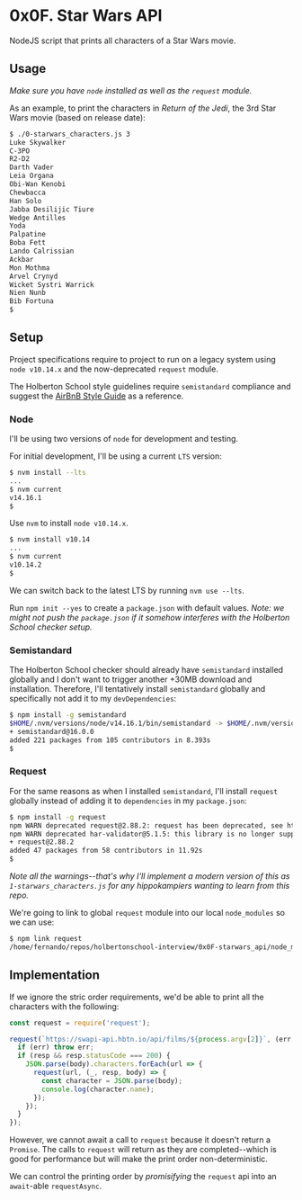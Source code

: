 # 0x0F. Star Wars API
NodeJS script that prints all characters of a Star Wars movie.

## Usage
*Make sure you have `node` installed as well as the `request` module.*

As an example, to print the characters in *Return of the Jedi*, the 3rd Star Wars movie (based on release date):
```sh
$ ./0-starwars_characters.js 3
Luke Skywalker
C-3PO
R2-D2
Darth Vader
Leia Organa
Obi-Wan Kenobi
Chewbacca
Han Solo
Jabba Desilijic Tiure
Wedge Antilles
Yoda
Palpatine
Boba Fett
Lando Calrissian
Ackbar
Mon Mothma
Arvel Crynyd
Wicket Systri Warrick
Nien Nunb
Bib Fortuna
$
```

## Setup
Project specifications require to project to run on a legacy system using `node v10.14.x` and the now-deprecated `request` module.

The Holberton School style guidelines require `semistandard` compliance and suggest the [AirBnB Style Guide](https://github.com/airbnb/javacript) as a reference.

### Node
I'll be using two versions of `node` for development and testing.

For initial development, I'll be using a current `LTS` version:
```sh
$ nvm install --lts
...
$ nvm current
v14.16.1
$
```
Use `nvm` to install `node v10.14.x`.
```sh
$ nvm install v10.14
...
$ nvm current
v10.14.2
$
```
We can switch back to the latest LTS by running `nvm use --lts`.

Run `npm init --yes` to create a `package.json` with default values. *Note: we might not push the `package.json` if it somehow interferes with the Holberton School checker setup.*

### Semistandard
The Holberton School checker should already have `semistandard` installed globally and I don't want to trigger another +30MB download and installation. Therefore, I'll tentatively install `semistandard` globally and specifically not add it to my `devDependencies`:
```sh
$ npm install -g semistandard
$HOME/.nvm/versions/node/v14.16.1/bin/semistandard -> $HOME/.nvm/versions/node/v14.16.1/lib/node_modules/semistandard/bin/cmd.js
+ semistandard@16.0.0
added 221 packages from 105 contributors in 8.393s
$
```
### Request
For the same reasons as when I installed `semistandard`, I'll install `request` globally instead of adding it to `dependencies` in my `package.json`:
```sh
$ npm install -g request
npm WARN deprecated request@2.88.2: request has been deprecated, see https://github.com/request/request/issues/3142
npm WARN deprecated har-validator@5.1.5: this library is no longer supported
+ request@2.88.2
added 47 packages from 58 contributors in 11.92s
$
```
*Note all the warnings--that's why I'll implement a modern version of this as `1-starwars_characters.js` for any hippokampiers wanting to learn from this repo.*

We're going to link to global `request` module into our local `node_modules` so we can use:
```sh
$ npm link request
/home/fernando/repos/holbertonschool-interview/0x0F-starwars_api/node_modules/request -> /home/fernando/.nvm/versions/node/v14.16.1/lib/node_modules/request
```

## Implementation
If we ignore the stric order requirements, we'd be able to print all the characters with the following:
```js
const request = require('request');

request(`https://swapi-api.hbtn.io/api/films/${process.argv[2]}`, (err, resp, body) => {
  if (err) throw err;
  if (resp && resp.statusCode === 200) {
    JSON.parse(body).characters.forEach(url => {
      request(url, (_, resp, body) => {
        const character = JSON.parse(body);
        console.log(character.name);
      });
    });
  }
});
```
However, we cannot await a call to `request` because it doesn't return a `Promise`. The calls to `request` will return as they are completed--which is good for performance but will make the print order non-deterministic.

We can control the printing order by *promisifying* the `request` api into an `await`-able `requestAsync`.

